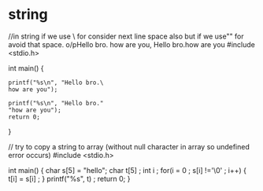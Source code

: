# string
//in string if we use \ for consider next line space also but if we use"" for avoid that space. o/pHello bro.    how are you, Hello bro.how are you
#include <stdio.h>

int main() {
   
    printf("%s\n", "Hello bro.\
    how are you");

    printf("%s\n", "Hello bro."
    "how are you");
    return 0;
}






// try to copy a string to array (without null character in array so undefined error occurs)
#include <stdio.h>

int main() {
   char s[5] = "hello";
   char t[5] ;
   int i ;
   for(i = 0 ; s[i] !='\0' ; i++)
   {
       t[i] = s[i] ;
   }
    printf("%s", t) ;
    return 0;
}







